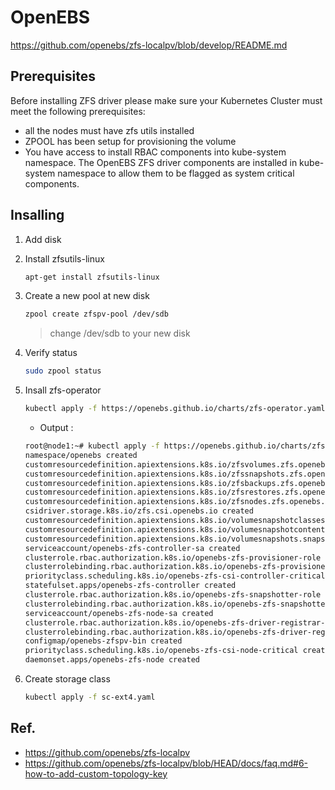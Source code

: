 # OpenEBS

https://github.com/openebs/zfs-localpv/blob/develop/README.md

## Prerequisites

Before installing ZFS driver please make sure your Kubernetes Cluster must meet the following prerequisites:

- all the nodes must have zfs utils installed
- ZPOOL has been setup for provisioning the volume
- You have access to install RBAC components into kube-system namespace. The OpenEBS ZFS driver components are installed in kube-system namespace to allow them to be flagged as system critical components.

## Insalling

1. Add disk
2. Install zfsutils-linux

    ```Bash
    apt-get install zfsutils-linux
    ```
    
3. Create a new pool at new disk

    ```Bash
    zpool create zfspv-pool /dev/sdb
    ```

    > change /dev/sdb to your new disk

4. Verify status

    ```Bash
    sudo zpool status
    ```

5. Insall zfs-operator

    ```Bash
    kubectl apply -f https://openebs.github.io/charts/zfs-operator.yaml
    ```

    - Output :

    ```bash
    root@node1:~# kubectl apply -f https://openebs.github.io/charts/zfs-operator.yaml
    namespace/openebs created
    customresourcedefinition.apiextensions.k8s.io/zfsvolumes.zfs.openebs.io created
    customresourcedefinition.apiextensions.k8s.io/zfssnapshots.zfs.openebs.io created
    customresourcedefinition.apiextensions.k8s.io/zfsbackups.zfs.openebs.io created
    customresourcedefinition.apiextensions.k8s.io/zfsrestores.zfs.openebs.io created
    customresourcedefinition.apiextensions.k8s.io/zfsnodes.zfs.openebs.io created
    csidriver.storage.k8s.io/zfs.csi.openebs.io created
    customresourcedefinition.apiextensions.k8s.io/volumesnapshotclasses.snapshot.storage.k8s.io created
    customresourcedefinition.apiextensions.k8s.io/volumesnapshotcontents.snapshot.storage.k8s.io created
    customresourcedefinition.apiextensions.k8s.io/volumesnapshots.snapshot.storage.k8s.io created
    serviceaccount/openebs-zfs-controller-sa created
    clusterrole.rbac.authorization.k8s.io/openebs-zfs-provisioner-role created
    clusterrolebinding.rbac.authorization.k8s.io/openebs-zfs-provisioner-binding created
    priorityclass.scheduling.k8s.io/openebs-zfs-csi-controller-critical created
    statefulset.apps/openebs-zfs-controller created
    clusterrole.rbac.authorization.k8s.io/openebs-zfs-snapshotter-role created
    clusterrolebinding.rbac.authorization.k8s.io/openebs-zfs-snapshotter-binding created
    serviceaccount/openebs-zfs-node-sa created
    clusterrole.rbac.authorization.k8s.io/openebs-zfs-driver-registrar-role created
    clusterrolebinding.rbac.authorization.k8s.io/openebs-zfs-driver-registrar-binding created
    configmap/openebs-zfspv-bin created
    priorityclass.scheduling.k8s.io/openebs-zfs-csi-node-critical created
    daemonset.apps/openebs-zfs-node created
    ```

6. Create storage  class

    ```Bash
    kubectl apply -f sc-ext4.yaml
    ```

## Ref. 
- https://github.com/openebs/zfs-localpv
- https://github.com/openebs/zfs-localpv/blob/HEAD/docs/faq.md#6-how-to-add-custom-topology-key